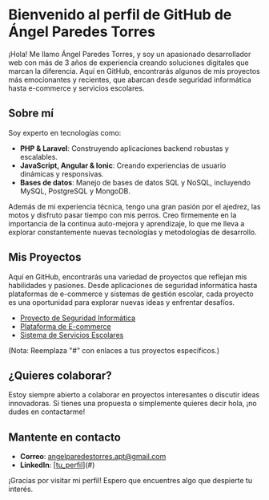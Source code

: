 # Bienvenido al perfil de GitHub de Ángel Paredes Torres

¡Hola! Me llamo Ángel Paredes Torres, y soy un apasionado desarrollador web con más de 3 años de experiencia creando soluciones digitales que marcan la diferencia. Aquí en GitHub, encontrarás algunos de mis proyectos más emocionantes y recientes, que abarcan desde seguridad informática hasta e-commerce y servicios escolares.

## Sobre mí

Soy experto en tecnologías como:

- **PHP & Laravel**: Construyendo aplicaciones backend robustas y escalables.
- **JavaScript, Angular & Ionic**: Creando experiencias de usuario dinámicas y responsivas.
- **Bases de datos**: Manejo de bases de datos SQL y NoSQL, incluyendo MySQL, PostgreSQL y MongoDB.

Además de mi experiencia técnica, tengo una gran pasión por el ajedrez, las motos y disfruto pasar tiempo con mis perros. Creo firmemente en la importancia de la continua auto-mejora y aprendizaje, lo que me lleva a explorar constantemente nuevas tecnologías y metodologías de desarrollo.

## Mis Proyectos

Aquí en GitHub, encontrarás una variedad de proyectos que reflejan mis habilidades y pasiones. Desde aplicaciones de seguridad informática hasta plataformas de e-commerce y sistemas de gestión escolar, cada proyecto es una oportunidad para explorar nuevas ideas y enfrentar desafíos.

- [Proyecto de Seguridad Informática](#)
- [Plataforma de E-commerce](#)
- [Sistema de Servicios Escolares](#)

(Nota: Reemplaza "#" con enlaces a tus proyectos específicos.)

## ¿Quieres colaborar?

Estoy siempre abierto a colaborar en proyectos interesantes o discutir ideas innovadoras. Si tienes una propuesta o simplemente quieres decir hola, ¡no dudes en contactarme!

## Mantente en contacto

- **Correo**: angelparedestorres.apt@gmail.com
- **LinkedIn**: [[tu_perfil](https://www.linkedin.com/in/angel-paredes-torres/)](#)

¡Gracias por visitar mi perfil! Espero que encuentres algo que despierte tu interés.

